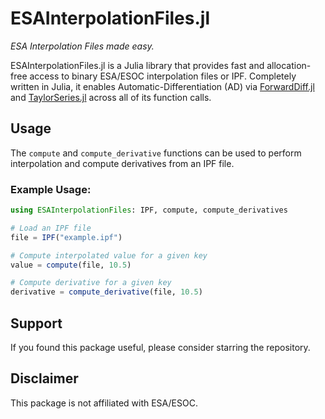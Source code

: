 # ESAInterpolationFiles.jl

_ESA Interpolation Files made easy._

ESAInterpolationFiles.jl is a Julia library that provides fast and allocation-free access to binary ESA/ESOC interpolation files or IPF. Completely written in Julia, it enables Automatic-Differentiation (AD) via [ForwardDiff.jl](https://github.com/JuliaDiff/ForwardDiff.jl) and [TaylorSeries.jl](https://github.com/JuliaDiff/TaylorSeries.jl) across all of its function calls. 

## Usage

The `compute` and `compute_derivative` functions can be used to perform interpolation and compute derivatives from an IPF file.

### Example Usage:

```julia
using ESAInterpolationFiles: IPF, compute, compute_derivatives

# Load an IPF file
file = IPF("example.ipf")

# Compute interpolated value for a given key
value = compute(file, 10.5)

# Compute derivative for a given key
derivative = compute_derivative(file, 10.5)
```

## Support
If you found this package useful, please consider starring the repository. 

## Disclaimer 
This package is not affiliated with ESA/ESOC.